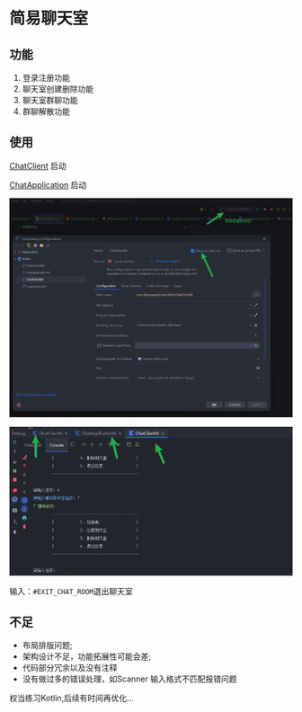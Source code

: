 # 简易聊天室

## 功能

1. 登录注册功能
2. 聊天室创建删除功能
3. 聊天室群聊功能
4. 群聊解散功能

## 使用

[ChatClient](./src/main/kotlin/com/silvergravel/chat/client/ChatClient.kt) 启动

[ChatApplication](./src/main/kotlin/com/silvergravel/chat/server/ChatApplication.kt) 启动

![img.png](../../images/simple-chat-room/img1.png)

![img.png](../../images/simple-chat-room/img.png)

输入：`#EXIT_CHAT_ROOM`退出聊天室

## 不足

- 布局排版问题;
- 架构设计不足，功能拓展性可能会差;
- 代码部分冗余以及没有注释
- 没有做过多的错误处理，如Scanner 输入格式不匹配报错问题

权当练习Kotlin,后续有时间再优化...